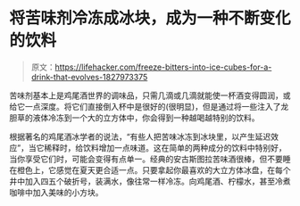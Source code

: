# 将苦味剂冷冻成冰块，成为一种不断变化的饮料

> 原文：<https://lifehacker.com/freeze-bitters-into-ice-cubes-for-a-drink-that-evolves-1827973375>

苦味剂基本上是鸡尾酒世界的调味品，只需几滴或几滴就能使一杯酒变得圆润，或给它一点深度。将它们直接倒入杯中是很好的(很明显)，但是通过将一些注入了龙胆草的液体冷冻到一个大的立方体中，你会得到一种越喝越特别的饮料。



根据著名的鸡尾酒冰学者的说法，“有些人把苦味冰冻到冰块里，以产生延迟效应”，当它稀释时，给饮料增加一点味道。这在简单的两种成分的饮料中特别好，当你享受它们时，可能会变得有点单一。经典的安古斯图拉苦味酒很棒，但不要睡在橙色上，它感觉在夏天更合适一点。只要拿起你最喜欢的大立方体冰盘，在每个井中加入四五个破折号，装满水，像往常一样冷冻。向鸡尾酒、柠檬水，甚至冷煮咖啡中加入美味的小方块。